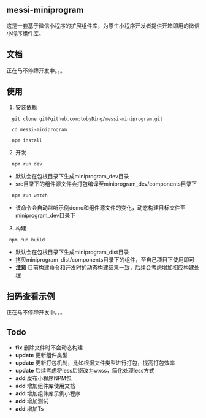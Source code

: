 ## messi-miniprogram
这是一套基于微信小程序的扩展组件库，为原生小程序开发者提供开箱即用的微信小程序组件库。

## 文档
正在马不停蹄开发中。。。

## 使用

1. 安装依赖

```
  git clone git@github.com:tobyDing/messi-miniprogram.git
  
  cd messi-miniprogram

  npm install
```

2. 开发

```
  npm run dev
```
* 默认会在包根目录下生成miniprogram_dev目录  
* src目录下的组件源文件会打包编译至miniprogram_dev/components目录下  

```
  npm run watch
```
* 该命令会自动监听示例demo和组件源文件的变化，动态构建目标文件至miniprogram_dev目录下 


3. 构建

```
 npm run build
```
* 默认会在包根目录下生成miniprogram_dist目录  
* 拷贝miniprogram_dist/components目录下的组件，至自己项目下使用即可
* **注意** 目前构建命令和开发时的动态构建结果一致，后续会考虑增加相应构建处理  

## 扫码查看示例
正在马不停蹄开发中。。。

## Todo
* **fix** 删除文件时不会动态构建
* **update** 更新组件类型
* **update** 更新打包机制，比如根据文件类型进行打包，提高打包效率
* **update** 后续考虑将less后缀改为wxss，简化处理less方式
* **add** 发布小程序NPM包
* **add** 增加组件库使用文档
* **add** 增加组件库示例小程序
* **add** 增加测试
* **add** 增加Ts